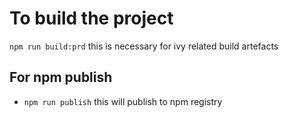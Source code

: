 # To build the project

`npm run build:prd` this is necessary for ivy related build artefacts

## For npm publish

- `npm run publish` this will publish to npm registry
